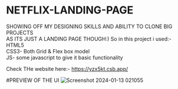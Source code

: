 # NETFLIX-LANDING-PAGE<br>

SHOWING OFF MY DESIGNING SKILLS AND ABILITY TO CLONE BIG PROJECTS
<br>
AS ITS JUST A LANDING PAGE THOUGH:)
So in this project i used:-<br>
HTML5<br>
CSS3- Both Grid & Flex box model<br>
JS- some javascript to give it basic functionality 


Check THe website here:-
https://yzx5kt.csb.app/

#PREVIEW OF THE UI
![Screenshot 2024-01-13 021055](https://github.com/Ayush41/NETFLIX-LANDING-PAGE/assets/74952106/8394b1a8-6290-4ef9-a165-2c18a14102da)
